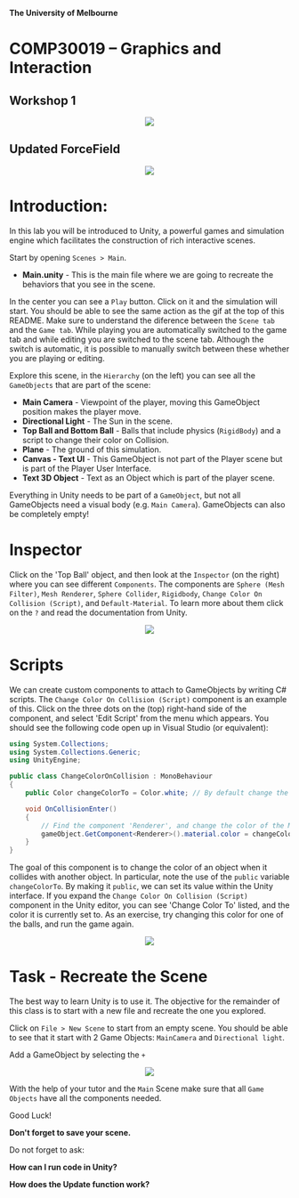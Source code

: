 **The University of Melbourne**

# COMP30019 – Graphics and Interaction

## Workshop 1

<p align="center">
  <img src="Gifs/demo.gif">
</p>



## Updated ForceField

<p align="center">
  <img src="Gifs/ForceField.gif">
</p>


# Introduction:

In this lab you will be introduced to Unity, a powerful games and simulation engine which facilitates the construction of rich interactive scenes.

Start by opening `Scenes > Main`.

* **Main.unity** - This is the main file where we are going to recreate the behaviors that you see in the scene.

In the center you can see a `Play` button. Click on it and the simulation will start. You should be able to see the same action as the gif at the top of this README.
Make sure to understand the diference between the `Scene tab` and the `Game tab`. While playing you are automatically switched to the game tab and while editing you are switched to the scene tab. Although the switch is automatic, it is possible to manually switch between these whether you are playing or editing.

Explore this scene, in the `Hierarchy` (on the left) you can see all the `GameObjects` that are part of the scene:

* **Main Camera** - Viewpoint of the player, moving this GameObject position makes the player move.
* **Directional Light** - The Sun in the scene.
* **Top Ball and Bottom Ball** - Balls that include physics (`RigidBody`) and a script to change their color on Collision.
* **Plane** - The ground of this simulation.
* **Canvas - Text UI** - This GameObject is not part of the Player scene but is part of the Player User Interface.
* **Text 3D Object** - Text as an Object which is part of the player scene.

Everything in Unity needs to be part of a `GameObject`, but not all GameObjects need a visual body (e.g. `Main Camera`). GameObjects can also be completely empty!

# Inspector

Click on the 'Top Ball' object, and then look at the `Inspector` (on the right) where you can see different `Components`. The components are `Sphere (Mesh Filter)`, `Mesh Renderer`, `Sphere Collider`, `Rigidbody`, `Change Color On Collision (Script)`, and `Default-Material`. To learn more about them click on the `?` and read the documentation from Unity.

<p align="center">
  <img src="Gifs/LearnComponents.gif">
</p>

# Scripts
We can create custom components to attach to GameObjects by writing C# scripts. The `Change Color On Collision (Script)` component is an example of this. Click on the three dots on the (top) right-hand side of the component, and select 'Edit Script' from the menu which appears. You should see the following code open up in Visual Studio (or equivalent):

```C#
using System.Collections;
using System.Collections.Generic;
using UnityEngine;

public class ChangeColorOnCollision : MonoBehaviour
{
    public Color changeColorTo = Color.white; // By default change the color to white

    void OnCollisionEnter()
    {
        // Find the component 'Renderer', and change the color of the Material accordingly:
        gameObject.GetComponent<Renderer>().material.color = changeColorTo;
    }
}
```

The goal of this component is to change the color of an object when it collides with another object. In particular, note the use of the `public` variable `changeColorTo`. By making it `public`, we can set its value within the Unity interface. If you expand the  `Change Color On Collision (Script)` component in the Unity editor, you can see 'Change Color To' listed, and the color it is currently set to. As an exercise, try changing this color for one of the balls, and run the game again.

<p align="center">
  <img src="Gifs/ChangeColor.gif">
</p>

# Task - Recreate the Scene

The best way to learn Unity is to use it. The objective for the remainder of this class is to start with a new file and recreate the one you explored.

Click on `File > New Scene` to start from an empty scene. You should be able to see that it start with 2 Game Objects: `MainCamera` and `Directional light`.

Add a GameObject by selecting the `+` 

<p align="center">
  <img src="Gifs/AddGameObject.gif">
</p>

With the help of your tutor and the `Main` Scene make sure that all `Game Objects` have all the components needed.

Good Luck!

 **Don't forget to save your scene.** 

Do not forget to ask:

**How can I run code in Unity?**

**How does the Update function work?**
